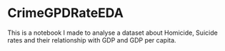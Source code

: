# CrimeGPDRateEDA

This is a notebook I made to analyse a dataset about Homicide, Suicide rates and their relationship with GDP and GDP per capita.
